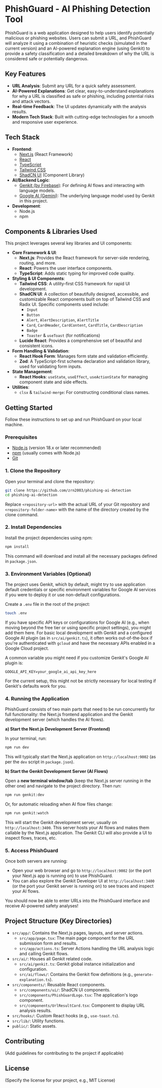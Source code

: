 
# PhishGuard - AI Phishing Detection Tool

PhishGuard is a web application designed to help users identify potentially malicious or phishing websites. Users can submit a URL, and PhishGuard will analyze it using a combination of heuristic checks (simulated in the current version) and an AI-powered explanation engine (using Genkit) to provide a safety classification and a detailed breakdown of why the URL is considered safe or potentially dangerous.

## Key Features

*   **URL Analysis**: Submit any URL for a quick safety assessment.
*   **AI-Powered Explanations**: Get clear, easy-to-understand explanations for why a URL is classified as safe or phishing, including potential risks and attack vectors.
*   **Real-time Feedback**: The UI updates dynamically with the analysis results.
*   **Modern Tech Stack**: Built with cutting-edge technologies for a smooth and responsive user experience.

## Tech Stack

*   **Frontend**:
    *   [Next.js](https://nextjs.org/) (React Framework)
    *   [React](https://reactjs.org/)
    *   [TypeScript](https://www.typescriptlang.org/)
    *   [Tailwind CSS](https://tailwindcss.com/)
    *   [ShadCN UI](https://ui.shadcn.com/) (Component Library)
*   **AI/Backend Logic**:
    *   [Genkit (by Firebase)](https://firebase.google.com/docs/genkit): For defining AI flows and interacting with language models.
    *   [Google AI (Gemini)](https://ai.google.dev/): The underlying language model used by Genkit in this project.
*   **Development**:
    *   Node.js
    *   npm

## Components & Libraries Used

This project leverages several key libraries and UI components:

*   **Core Framework & UI**:
    *   **Next.js**: Provides the React framework for server-side rendering, routing, and more.
    *   **React**: Powers the user interface components.
    *   **TypeScript**: Adds static typing for improved code quality.
*   **Styling & UI Components**:
    *   **Tailwind CSS**: A utility-first CSS framework for rapid UI development.
    *   **ShadCN UI**: A collection of beautifully designed, accessible, and customizable React components built on top of Tailwind CSS and Radix UI. Specific components used include:
        *   `Input`
        *   `Button`
        *   `Alert`, `AlertDescription`, `AlertTitle`
        *   `Card`, `CardHeader`, `CardContent`, `CardTitle`, `CardDescription`
        *   `Badge`
        *   `Toaster` & `useToast` (for notifications)
    *   **Lucide React**: Provides a comprehensive set of beautiful and consistent icons.
*   **Form Handling & Validation**:
    *   **React Hook Form**: Manages form state and validation efficiently.
    *   **Zod**: A TypeScript-first schema declaration and validation library, used for validating form inputs.
*   **State Management**:
    *   **React Hooks**: `useState`, `useEffect`, `useActionState` for managing component state and side effects.
*   **Utilities**:
    *   `clsx` & `tailwind-merge`: For constructing conditional class names.

## Getting Started

Follow these instructions to set up and run PhishGuard on your local machine.

### Prerequisites

*   [Node.js](https://nodejs.org/) (version 18.x or later recommended)
*   [npm](https://www.npmjs.com/) (usually comes with Node.js)
*   [Git](https://git-scm.com/)

### 1. Clone the Repository

Open your terminal and clone the repository:

```bash
git clone https://github.com/zrn2003/phishing-ai-detection
cd phishing-ai-detection
```

Replace `<repository-url>` with the actual URL of your Git repository and `<repository-folder-name>` with the name of the directory created by the clone command.

### 2. Install Dependencies

Install the project dependencies using npm:

```bash
npm install
```

This command will download and install all the necessary packages defined in `package.json`.

### 3. Environment Variables (Optional)

The project uses Genkit, which by default, might try to use application default credentials or specific environment variables for Google AI services if you were to deploy it or use non-default configurations.

Create a `.env` file in the root of the project:

```bash
touch .env
```

If you have specific API keys or configurations for Google AI (e.g., when moving beyond the free tier or using specific project settings), you might add them here. For basic local development with Genkit and a configured Google AI plugin (as in `src/ai/genkit.ts`), it often works out-of-the-box if you're authenticated with `gcloud` and have the necessary APIs enabled in a Google Cloud project.

A common variable you might need if you customize Genkit's Google AI plugin is:
```env
GOOGLE_API_KEY=your_google_ai_api_key_here
```
For the current setup, this might not be strictly necessary for local testing if Genkit's defaults work for you.

### 4. Running the Application

PhishGuard consists of two main parts that need to be run concurrently for full functionality: the Next.js frontend application and the Genkit development server (which handles the AI flows).

**a) Start the Next.js Development Server (Frontend)**

In your terminal, run:

```bash
npm run dev
```

This will typically start the Next.js application on `http://localhost:9002` (as per the `dev` script in `package.json`).

**b) Start the Genkit Development Server (AI Flows)**

Open a **new terminal window/tab** (keep the Next.js server running in the other one) and navigate to the project directory. Then run:

```bash
npm run genkit:dev
```
Or, for automatic reloading when AI flow files change:
```bash
npm run genkit:watch
```

This will start the Genkit development server, usually on `http://localhost:3400`. This server hosts your AI flows and makes them callable by the Next.js application. The Genkit CLI will also provide a UI to inspect flows, traces, etc.

### 5. Access PhishGuard

Once both servers are running:

*   Open your web browser and go to `http://localhost:9002` (or the port your Next.js app is running on) to use PhishGuard.
*   You can also explore the Genkit Developer UI at `http://localhost:3400` (or the port your Genkit server is running on) to see traces and inspect your AI flows.

You should now be able to enter URLs into the PhishGuard interface and receive AI-powered safety analyses!

## Project Structure (Key Directories)

*   `src/app/`: Contains the Next.js pages, layouts, and server actions.
    *   `src/app/page.tsx`: The main page component for the URL submission form and results.
    *   `src/app/actions.ts`: Server Actions handling the URL analysis logic and calling Genkit flows.
*   `src/ai/`: Houses all Genkit related code.
    *   `src/ai/genkit.ts`: Genkit global instance initialization and configuration.
    *   `src/ai/flows/`: Contains the Genkit flow definitions (e.g., `generate-explanation.ts`).
*   `src/components/`: Reusable React components.
    *   `src/components/ui/`: ShadCN UI components.
    *   `src/components/PhishGuardLogo.tsx`: The application's logo component.
    *   `src/components/UrlResultCard.tsx`: Component to display URL analysis results.
*   `src/hooks/`: Custom React hooks (e.g., `use-toast.ts`).
*   `src/lib/`: Utility functions.
*   `public/`: Static assets.

## Contributing

(Add guidelines for contributing to the project if applicable)

## License

(Specify the license for your project, e.g., MIT License)
```
